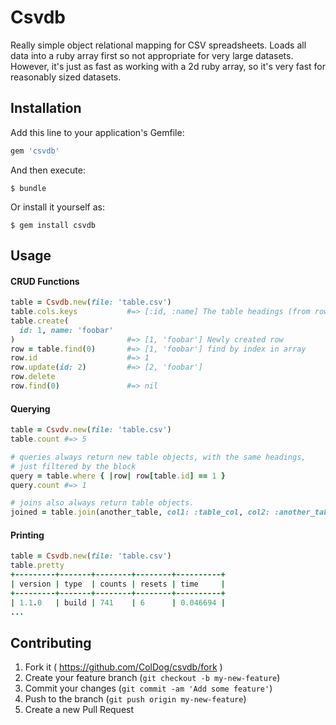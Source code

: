 # Csvdb

Really simple object relational mapping for CSV spreadsheets. Loads all data into a ruby array first so not appropriate for very large datasets. However, it's just as fast as working with a 2d ruby array, so it's very fast for reasonably sized datasets.

## Installation

Add this line to your application's Gemfile:

```ruby
gem 'csvdb'
```

And then execute:

    $ bundle

Or install it yourself as:

    $ gem install csvdb

## Usage

#### CRUD Functions
```ruby
table = Csvdb.new(file: 'table.csv')
table.cols.keys           #=> [:id, :name] The table headings (from row[0] in file)
table.create(
  id: 1, name: 'foobar'
)                         #=> [1, 'foobar'] Newly created row
row = table.find(0)       #=> [1, 'foobar'] find by index in array
row.id                    #=> 1
row.update(id: 2)         #=> [2, 'foobar']
row.delete
row.find(0)               #=> nil
```

#### Querying
```ruby
table = Csvdv.new(file: 'table.csv')
table.count #=> 5

# queries always return new table objects, with the same headings,
# just filtered by the block
query = table.where { |row| row[table.id] == 1 }
query.count #=> 1

# joins also always return table objects.
joined = table.join(another_table, col1: :table_col, col2: :another_table_col)
```

#### Printing
```ruby
table = Csvdb.new(file: 'table.csv')
table.pretty
+---------+-------+--------+--------+----------+
| version | type  | counts | resets | time     |
+---------+-------+--------+--------+----------+
| 1.1.0   | build | 741    | 6      | 0.046694 |
...

```


## Contributing

1. Fork it ( https://github.com/ColDog/csvdb/fork )
2. Create your feature branch (`git checkout -b my-new-feature`)
3. Commit your changes (`git commit -am 'Add some feature'`)
4. Push to the branch (`git push origin my-new-feature`)
5. Create a new Pull Request
